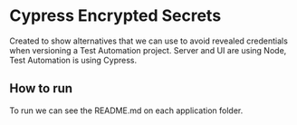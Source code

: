 # Cypress Encrypted Secrets

Created to show alternatives that we can use to avoid revealed credentials when versioning a Test Automation project. Server and UI are using Node, Test Automation is using Cypress. 

## How to run

To run we can see the README.md on each application folder.
